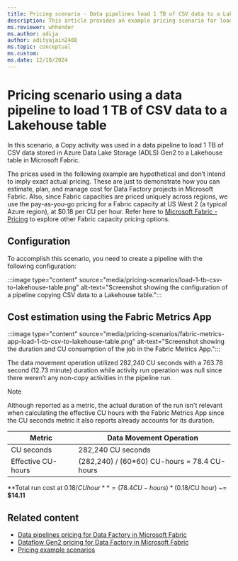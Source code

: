 ```yaml
---
title: Pricing scenario - Data pipelines load 1 TB of CSV data to a Lakehouse table.
description: This article provides an example pricing scenario for loading 1 TB of CSV data to a Lakehouse table using Data Factory in Microsoft Fabric.
ms.reviewer: whhender
ms.author: adija
author: adityajain2408
ms.topic: conceptual
ms.custom:
ms.date: 12/18/2024
---
```


# Pricing scenario using a data pipeline to load 1 TB of CSV data to a Lakehouse table

In this scenario, a Copy activity was used in a data pipeline to load 1 TB of CSV data stored in Azure Data Lake Storage (ADLS) Gen2 to a Lakehouse table in Microsoft Fabric.

The prices used in the following example are hypothetical and don’t intend to imply exact actual pricing. These are just to demonstrate how you can estimate, plan, and manage cost for Data Factory projects in Microsoft Fabric. Also, since Fabric capacities are priced uniquely across regions, we use the pay-as-you-go pricing for a Fabric capacity at US West 2 (a typical Azure region), at $0.18 per CU per hour. Refer here to [Microsoft Fabric - Pricing](https://azure.microsoft.com/pricing/details/microsoft-fabric/) to explore other Fabric capacity pricing options.

## Configuration

To accomplish this scenario, you need to create a pipeline with the following configuration:

:::image type="content" source="media/pricing-scenarios/load-1-tb-csv-to-lakehouse-table.png" alt-text="Screenshot showing the configuration of a pipeline copying CSV data to a Lakehouse table.":::

## Cost estimation using the Fabric Metrics App

:::image type="content" source="media/pricing-scenarios/fabric-metrics-app-load-1-tb-csv-to-lakehouse-table.png" alt-text="Screenshot showing the duration and CU consumption of the job in the Fabric Metrics App.":::

The data movement operation utilized 282,240 CU seconds with a 763.78 second (12.73 minute) duration while activity run operation was null since there weren’t any non-copy activities in the pipeline run.

> [!NOTE]
> Although reported as a metric, the actual duration of the run isn't relevant when calculating the effective CU hours with the Fabric Metrics App since the CU seconds metric it also reports already accounts for its duration.

|Metric  |Data Movement Operation  |
|---------|---------|
|CU seconds     | 282,240 CU seconds        |
|Effective CU-hours     | (282,240) / (60*60) CU-hours = 78.4 CU-hours        |

**Total run cost at $0.18/CU hour** = (78.4 CU-hours) * ($0.18/CU hour) ~= **$14.11**

## Related content

- [Data pipelines pricing for Data Factory in Microsoft Fabric](pricing-pipelines.md)
- [Dataflow Gen2 pricing for Data Factory in Microsoft Fabric](pricing-dataflows-gen2.md)
- [Pricing example scenarios](pricing-overview.md#pricing-examples)
